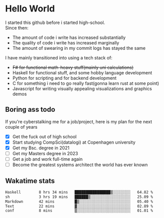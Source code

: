 # Hello World

I started this github before i started high-school.  
Since then:
- The amount of code i write has increased substantially
- The quality of code i write has increased marginally
- The amount of swearing in my commit logs has stayed the same

I have mainly transitioned into using a tech stack of:
- ~~F# for functional math-heavy stuff(mainly uni calculations)~~
- Haskell for functional stuff, and some hobby language development
- Python for scripting and for backend development
- C for something i need to go really fast(gonna learn rust at some point)
- Javascript for writing visually appealing visualizations and graphics demos

## Boring ass todo
If you're cyberstalking me for a job/project, here is my plan for the next couple of years
- [x] Get the fuck out of high school
- [x] Start studying CompSci(datalogi) at Copenhagen university
- [x] Get my Bsc. degree in 2021
- [ ] Get my Masters degree in 2023
- [ ] Get a job and work full-time again
- [ ] Become the greatest systems architect the world has ever known

## Wakatime stats
<!--START_SECTION:waka-->

```txt
Haskell        8 hrs 34 mins   ████████████████▒░░░░░░░░   64.82 %
sh             3 hrs 19 mins   ██████▒░░░░░░░░░░░░░░░░░░   25.09 %
Markdown       42 mins         █▒░░░░░░░░░░░░░░░░░░░░░░░   05.40 %
Text           22 mins         ▓░░░░░░░░░░░░░░░░░░░░░░░░   02.89 %
conf           8 mins          ▒░░░░░░░░░░░░░░░░░░░░░░░░   01.01 %
```

<!--END_SECTION:waka-->
